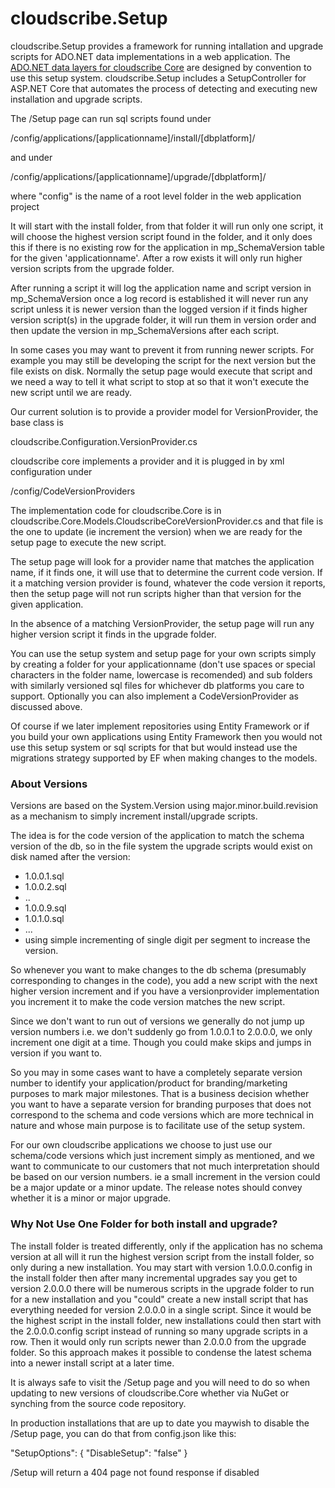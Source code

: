 # cloudscribe.Setup

cloudscribe.Setup provides a framework for running intallation and upgrade scripts for ADO.NET data implementations in a web application. The [ADO.NET data layers for cloudscribe Core](https://github.com/joeaudette/cloudscribe.Core.Data) are designed by convention to use this setup system. cloudscribe.Setup includes a SetupController for ASP.NET Core that automates the process of detecting and executing new installation and upgrade scripts.

The /Setup page can run sql scripts found under

/config/applications/[applicationname]/install/[dbplatform]/

and under

/config/applications/[applicationname]/upgrade/[dbplatform]/

where "config" is the name of a root level folder in the web application project

It will start with the install folder, from that folder it will run only one script, it will choose the highest version script found in the folder, and it only does this if there is no existing row for the application in mp_SchemaVersion table for the given 'applicationname'. After a row exists it will only run higher version scripts from the upgrade folder.

After running a script it will log the application name and script version in mp_SchemaVersion
once a log record is established it will never run any script unless it is newer version than the logged version
if it finds higher version script(s) in the upgrade folder, it will run them in version order and then update the version in mp_SchemaVersions after each script.

In some cases you may want to prevent it from running newer scripts. For example you may still be developing the script for the next version but the file exists on disk. Normally the setup page would execute that script and we need a way to tell it what script to stop at so that it won't execute the new script until we are ready.

Our current solution is to provide a provider model for VersionProvider, the base class is

cloudscribe.Configuration.VersionProvider.cs

cloudscribe core implements a provider and it is plugged in by xml configuration under 

/config/CodeVersionProviders

The implementation code for cloudscribe.Core is in cloudscribe.Core.Models.CloudscribeCoreVersionProvider.cs
and that file is the one to update (ie increment the version) when we are ready for the setup page to execute the new script.

The setup page will look for a provider name that matches the application name, if it finds one, it will use that to determine the current code version.
If it a matching version provider is found, whatever the code version it reports, then the setup page will not run scripts higher than that version for the given application.

In the absence of a matching VersionProvider, the setup page will run any higher version script it finds in the upgrade folder.

You can use the setup system and setup page for your own scripts simply by creating a folder for your applicationname (don't use spaces or special characters in the folder name, lowercase is recomended) and sub folders with similarly versioned sql files for whichever db platforms you care to support.
Optionally you can also implement a CodeVersionProvider as discussed above.

Of course if we later implement repositories using Entity Framework or if you build your own applications using Entity Framework then you would not use this setup system or sql scripts for that but would instead use the migrations strategy supported by EF when making changes to the models.

### About Versions

Versions are based on the System.Version using major.minor.build.revision as a mechanism to simply increment install/upgrade scripts.

The idea is for the code version of the application to match the schema version of the db, so in the file system the upgrade scripts would exist on disk named after the version:
* 1.0.0.1.sql
* 1.0.0.2.sql
* ..
* 1.0.0.9.sql
* 1.0.1.0.sql
* ...
* using simple incrementing of single digit per segment to increase the version.

So whenever you want to make changes to the db schema (presumably corresponding to changes in the code),
you add a new script with the next higher version increment and if you have a versionprovider implementation you increment it to make the code version matches the new script.

Since we don't want to run out of versions we generally do not jump up version numbers i.e. we don't suddenly go from 1.0.0.1 to 2.0.0.0, we only increment one digit at a time. Though you could make skips and jumps in version if you want to.

So you may in some cases want to have a completely separate version number to identify your application/product for branding/marketing purposes to mark major milestones. That is a business decision whether you want to have a separate version for branding purposes that does not correspond to the schema and code versions which are more technical in nature and whose main purpose is to facilitate use of the setup system.

For our own cloudscribe applications we choose to just use our schema/code versions which just increment simply as mentioned, and we want to communicate to our customers that not much interpretation should be based on our version numbers. ie a small increment in the version could be a major update or a minor update. The release notes should convey whether it is a minor or major upgrade.

### Why Not Use One Folder for both install and upgrade?

The install folder is treated differently, only if the application has no schema version at all will it run the highest version script from the install folder, so only during a new installation. You may start with version 1.0.0.0.config in the install folder then after many incremental upgrades say you get to version 2.0.0.0 there will be numerous scripts in the upgrade folder to run for a new installation and you "could" create a new install script that has everything needed for version 2.0.0.0 in a single script. Since it would be the highest script in the install folder, new installations could then start with the 2.0.0.0.config script instead of running so many upgrade scripts in a row. Then it would only run scripts newer than 2.0.0.0 from the upgrade folder. So this approach makes it possible to condense the latest schema into a newer install script at a later time.

It is always safe to visit the /Setup page and you will need to do so when updating to new versions of cloudscribe.Core whether via NuGet or synching from the source code repository.

In production installations that are up to date you maywish to disable the /Setup page, you can do that from config.json like this:

"SetupOptions": {
    "DisableSetup": "false"
  }
  
/Setup will return a 404 page not found response if disabled
